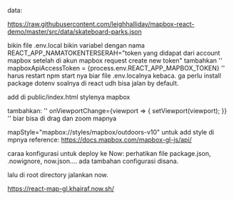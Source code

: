data:

https://raw.githubusercontent.com/leighhalliday/mapbox-react-demo/master/src/data/skateboard-parks.json

bikin file .env.local bikin variabel dengan nama REACT_APP_NAMATOKENTERSERAH="token yang didapat dari account mapbox setelah di akun mapbox request create new token"
tambahkan 
''
mapboxApiAccessToken = {process.env.REACT_APP_MAPBOX_TOKEN}
''
harus restart npm start nya biar file .env.localnya kebaca. ga perlu install package dotenv soalnya di react udh bisa jalan by default.



add di public/index.html stylenya mapbox <link href='https://api.tiles.mapbox.com/mapbox-gl-js/v0.42.0/mapbox-gl.css' rel='stylesheet' />

tambahkan:
''
onViewportChange={viewport => {
        setViewport(viewport);
      }}
''
biar bisa di drag dan zoom mapnya

mapStyle="mapbox://styles/mapbox/outdoors-v10" untuk add style di mpnya reference: https://docs.mapbox.com/mapbox-gl-js/api/

caraa konfigurasi untuk deploy ke Now:
  perhatikan file package.json, .nowignore, now.json.... ada tambahan configurasi disana.

lalu di root directory jalankan now.

https://react-map-gl.khairaf.now.sh/